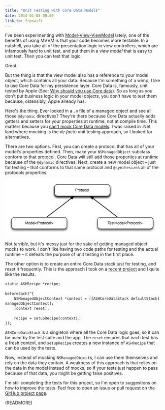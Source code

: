 ```yaml
---
title: "Unit Testing with Core Data Models"
date: 2014-01-05 00:00
link_to: frpswift
---
```


I've been experimenting with [Model-View-ViewModel](https://github.com/ReactiveCocoa/ReactiveViewModel#model-view-viewmodel) lately; one of the benefits of using MVVM is that your code becomes more testable. In a nutshell, you take all of the presentation logic in view controllers, which are infamously hard to unit test, and put them in a _view model_ that is easy to unit test. Then you can test that logic.

Great.

But the thing is that the view model also has a reference to your model object, which contains all your data. Because I'm something of a wimp, I like to use Core Data for my persistence layer. Core Data is, famously, unit tested by Apple (See: [Why should you use Core data](https://developer.apple.com/library/mac/documentation/cocoa/conceptual/coredata/articles/cdTechnologyOverview.html)). So as long as you don't put business logic in your model objects, you don't have to test them because, ostensibly, Apple already has.

Here's the thing. Ever looked in a `.m` file of a managed object and see all those `@dynamic` directives? They're there because Core Data actually adds getters and setters for your properties at runtime, not at compile time. This matters because you [can't mock Core Data models](http://stackoverflow.com/questions/1876568/ocmock-with-core-data-dynamic-properties-problem). I was raised in .Net land where mocking is the _de facto_ unit testing approach, so I looked for alternatives.

There are two options. First, you can create a protocol that has all of your model's properties defined. Then, make your `NSManagedObject` subclass conform to that protocol. Core Data will still add those properties at runtime because of the `@dynamic` directives. Next, create a new model object – just for testing&nbsp;– that conforms to that same protocol and `@synthesize`s all of the protocols properties.

 ![](/img/import/blog/unit-testing-with-core-data-models/010D82037DB646D8B46A97F8692BAB16.png)

Not _terrible_, but it's messy just for the sake of getting managed object mocks to work. I don't like having two code paths for testing and the actual runtime – it defeats the purpose of unit testing in the first place.

The other option is to create an entire Core Data stack just for testing, and reset it frequently. This is the approach I took on a [recent project](/blog/c-41) and I quite like the results.

```
static ASHRecipe *recipe;

beforeEach(^{
    NSManagedObjectContext *context = [[ASHCoreDataStack defaultStack] managedObjectContext];
    [context reset];

    recipe = setupRecipe(context);
});
```

`ASHCoreDataStack` is a singleton where all the Core Data logic goes, so it can be used by the test suite and the app. The `reset` ensures that each test has a fresh context, and `setupRecipe` creates a new instance of `ASHRecipe` that can be used by the tests.

Now, instead of mocking `NSManagedObject`s, I can use them themselves and rely on the data they contain. A weakness of this approach is that relies on the data in the model instead of mocks, so if your tests just happen to pass because of that data, you might be getting false positives.

I'm still completing the tests for this project, so I'm open to suggestions on how to improve the tests. Feel free to open an issue or pull request on the [GitHub project page](https://github.com/AshFurrow/C-41).

(READMORE)
